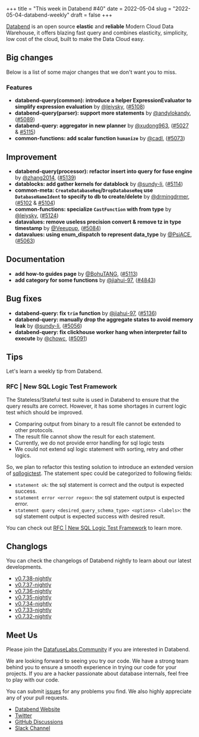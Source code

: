 +++
title = "This week in Databend #40"
date = 2022-05-04
slug = "2022-05-04-databend-weekly"
draft = false
+++

[Databend](https://github.com/datafuselabs/databend) is an open source **elastic** and **reliable** Modern Cloud Data Warehouse, it offers blazing fast query and combines elasticity, simplicity, low cost of the cloud, built to make the Data Cloud easy.

## Big changes

Below is a list of some major changes that we don't want you to miss.

### Features

- **databend-query(common): introduce a helper ExpressionEvaluator to simplify expression evaluation** by [@leiysky](https://github.com/leiysky), ([#5108](https://github.com/datafuselabs/databend/pull/5108))
- **databend-query(parser):  support more statements** by [@andylokandy](https://github.com/andylokandy), ([#5089](https://github.com/datafuselabs/databend/pull/5089))
- **databend-query: aggregator in new planner** by [@xudong963](https://github.com/xudong963), ([#5027](https://github.com/datafuselabs/databend/pull/5027) & [#5115](https://github.com/datafuselabs/databend/pull/5115))
- **common-functions: add scalar function `humanize`** by [@cadl](https://github.com/cadl), ([#5073](https://github.com/datafuselabs/databend/pull/5073))

## Improvement

- **databend-query(processor): refactor insert into query for fuse engine** by [@zhang2014](https://github.com/zhang2014), ([#5139](https://github.com/datafuselabs/databend/pull/5139))
- **datablocks: add gather kernels for datablock** by [@sundy-li](https://github.com/sundy-li), ([#5114](https://github.com/datafuselabs/databend/pull/5114))
- **common-meta: `CreateDatabaseReq`/`DropDatabaseReq` use `DatabaseNameIdent` to specify to db to create/delete** by [@drmingdrmer](https://github.com/drmingdrmer ), ([#5102](https://github.com/datafuselabs/databend/pull/5102) & [#5104](https://github.com/datafuselabs/databend/pull/5104))
- **common-functions: specialize `CastFunction` with from type** by [@leiysky](https://github.com/leiysky), ([#5124](https://github.com/datafuselabs/databend/pull/5124))
- **datavalues: remove useless precision convert & remove tz in type timestamp** by [@Veeupup](https://github.com/Veeupup), ([#5084](https://github.com/datafuselabs/databend/pull/5084))
- **datavalues: using enum_dispatch to represent data_type** by [@PsiACE](https://github.com/PsiACE), ([#5063](https://github.com/datafuselabs/databend/pull/5063))

## Documentation

- **add how-to guides page** by [@BohuTANG](https://github.com/BohuTANG), ([#5113](https://github.com/datafuselabs/databend/pull/5113))
- **add category for some functions** by [@jiahui-97](https://github.com/jiahui-97), ([#4843](https://github.com/datafuselabs/databend/pull/4843))

## Bug fixes

- **databend-query:  fix `trim` function** by [@jiahui-97](https://github.com/jiahui-97), ([#5136](https://github.com/datafuselabs/databend/pull/5136))
- **databend-query: manually drop the aggregate states to avoid memory leak** by [@sundy-li](https://github.com/sundy-li), ([#5056](https://github.com/datafuselabs/databend/pull/5056))
- **databend-query: fix clickhouse worker hang when interpreter fail to execute** by [@chowc](https://github.com/chowc), ([#5091](https://github.com/datafuselabs/databend/pull/5091))

## Tips

Let's learn a weekly tip from Databend.

### RFC | New SQL Logic Test Framework

The Stateless/Stateful test suite is used in Databend to ensure that the query results are correct. However, it has some shortages in current logic test which should be improved.

- Comparing output from binary to a result file cannot be extended to other protocols.
- The result file cannot show the result for each statement.
- Currently, we do not provide error handling for sql logic tests
- We could not extend sql logic statement with sorting, retry and other logics.

So, we plan to refactor this testing solution to introduce an extended version of [sqllogictest](https://www.sqlite.org/sqllogictest/doc/trunk/about.wiki). The statement spec could be categorized to following fields:

- `statement ok`: the sql statement is correct and the output is expected success.
- `statement error <error regex>`: the sql statement output is expected error.
- `statement query <desired_query_schema_type> <options> <labels>`: the sql statement output is expected success with desired result.

You can check out [RFC | New SQL Logic Test Framework](https://databend.rs/doc/contributing/rfcs/new_sql_logic_test_framework) to learn more.

## Changlogs

You can check the changelogs of Databend nightly to learn about our latest developments.

- [v0.7.38-nightly](https://github.com/datafuselabs/databend/releases/tag/v0.7.38-nightly)
- [v0.7.37-nightly](https://github.com/datafuselabs/databend/releases/tag/v0.7.37-nightly)
- [v0.7.36-nightly](https://github.com/datafuselabs/databend/releases/tag/v0.7.36-nightly)
- [v0.7.35-nightly](https://github.com/datafuselabs/databend/releases/tag/v0.7.35-nightly)
- [v0.7.34-nightly](https://github.com/datafuselabs/databend/releases/tag/v0.7.34-nightly)
- [v0.7.33-nightly](https://github.com/datafuselabs/databend/releases/tag/v0.7.33-nightly)
- [v0.7.32-nightly](https://github.com/datafuselabs/databend/releases/tag/v0.7.25-nightly)

## Meet Us

Please join the [DatafuseLabs Community](https://github.com/datafuselabs/) if you are interested in Databend.

We are looking forward to seeing you try our code. We have a strong team behind you to ensure a smooth experience in trying our code for your projects.
If you are a hacker passionate about database internals, feel free to play with our code.

You can submit [issues](https://github.com/datafuselabs/databend/issues) for any problems you find. We also highly appreciate any of your pull requests.

- [Databend Website](https://databend.rs)
- [Twitter](https://twitter.com/Datafuse_Labs)
- [GitHub Discussions](https://github.com/datafuselabs/databend/discussions)
- [Slack Channel](https://datafusecloud.slack.com/join/shared_invite/zt-nojrc9up-50IRla1Y1h56rqwCTkkDJA)

